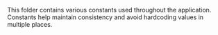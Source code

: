 This folder contains various constants used throughout the application. Constants help maintain consistency and avoid hardcoding values in multiple places.

